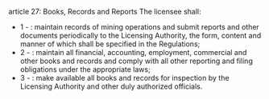 article 27: Books, Records and Reports 
The licensee shall: 
<ul>
			<li>1 - : maintain records of mining operations and submit reports and other documents periodically to the Licensing Authority, the form, content and manner of which shall be specified in the Regulations; <ul>
			</ul></li>			<li>2 - : maintain all financial, accounting, employment, commercial and other books and records and comply with all other reporting and filing obligations under the appropriate laws; <ul>
			</ul></li>			<li>3 - : make available all books and records for inspection by the Licensing Authority and other duly authorized officials. <ul>
			</ul></li></ul>